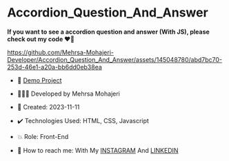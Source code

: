 # Accordion_Question_And_Answer

**If you want to see a accordion question and answer (With JS), please check out my code ♥️👀**

https://github.com/Mehrsa-Mohajeri-Developer/Accordion_Question_And_Answer/assets/145048780/abd7bc70-253d-46e1-a20a-bb6dd0eb38ea

- 🔗 [Demo Project](https://mehrsamohajeri.github.io/Accordion_Question_And_Answer/)
  
- 👩🏻‍💻 Developed by Mehrsa Mohajeri

- 📆 Created: 2023-11-11

- ✔️ Technologies Used: HTML, CSS, Javascript

- 💥 Role: Front-End

- 📲 How to reach me: With My [INSTAGRAM](https://www.instagram.com/mehrsa_mohajeri_developer) And [LINKEDIN](https://www.linkedin.com/in/mehrsa-mohajeri-developer)
